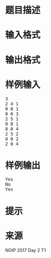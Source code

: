 

# 题目描述



# 输入格式



# 输出格式



# 样例输入


<pre>3
2 4 1
0 0 1
0 0 3
2 5 1
0 0 1
0 0 4
2 5 2
0 0 2
2 0 4</pre>

# 样例输出


<pre>Yes
No
Yes</pre>

# 提示



# 来源


<p>
NOIP 2017 Day 2 T1
</p>
